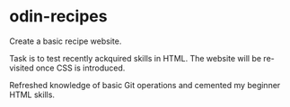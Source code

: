 # odin-recipes
Create a basic recipe website.

Task is to test recently ackquired skills in HTML. The website will be re-visited once CSS is introduced.

Refreshed knowledge of basic Git operations and cemented my beginner HTML skills.
